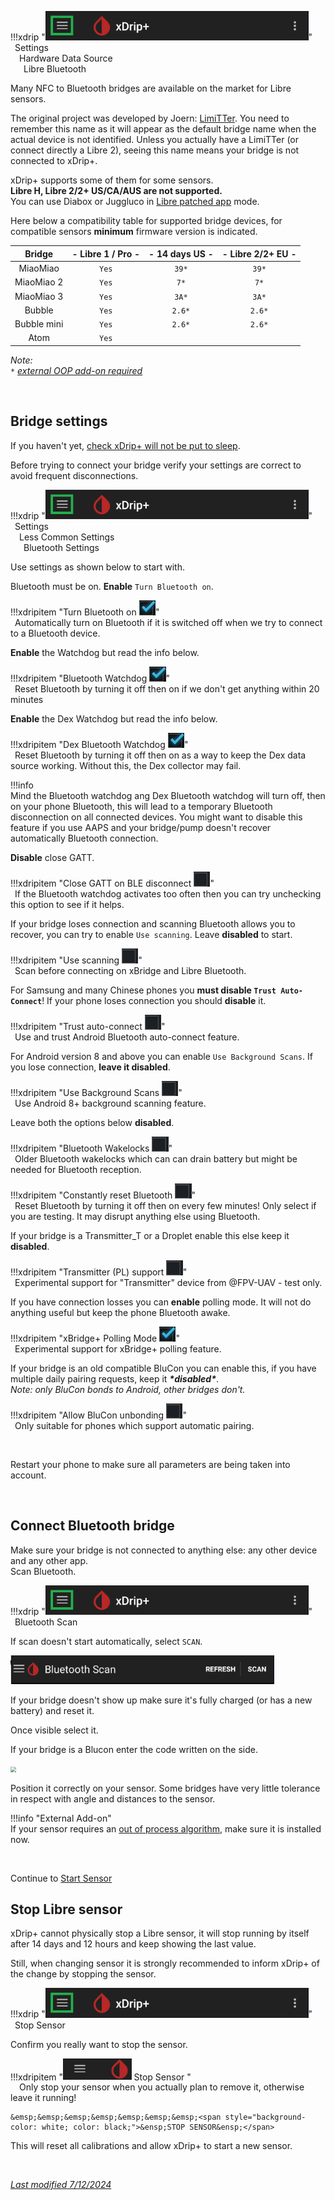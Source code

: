 !!!xdrip "<img src="../../images/hamburger_menu.png" style="zoom:75%;" />"  
    &ensp;Settings  
    &emsp;Hardware Data Source  
    &ensp;&emsp;Libre Bluetooth

Many NFC to Bluetooth bridges are available on the market for Libre sensors.

The original project was developed by Joern: [LimiTTer](https://github.com/JoernL/LimiTTer). You need to remember this name as it will appear as the default bridge name when the actual device is not identified. Unless you actually have a LimiTTer (or connect directly a Libre 2), seeing this name means your bridge is not connected to xDrip+.

xDrip+ supports some of them for some sensors.  
**Libre H, Libre 2/2+ US/CA/AUS are not supported.**  
You can use Diabox or Juggluco in [Libre patched app](/install/libre2patch/) mode.

Here below a compatibility table for supported bridge devices, for compatible sensors **minimum** firmware version is indicated.

|   Bridge    | - Libre 1 / Pro - | - 14 days US - | - Libre 2/2+ EU - |
| :---------: | :---------------: | :------------: | :---------------: |
|  MiaoMiao   |       `Yes`       |     `39*`      |       `39*`       |
| MiaoMiao 2  |       `Yes`       |      `7*`      |       `7*`        |
| MiaoMiao 3  |       `Yes`       |     `3A*`      |       `3A*`       |
|   Bubble    |       `Yes`       |     `2.6*`     |      `2.6*`       |
| Bubble mini |       `Yes`       |     `2.6*`     |      `2.6*`       |
|    Atom     |       `Yes`       |                |                   |

*Note:*  
*`*` [external OOP add-on required](../../use/OOP)*

</br>

## Bridge settings

If you haven't yet, [check xDrip+ will not be put to sleep](../install/#make-sure-xdrip-will-not-be-put-to-sleep).

Before trying to connect your bridge verify your settings are correct to avoid frequent disconnections.

!!!xdrip "<img src="../../images/hamburger_menu.png" style="zoom:75%;" />"  
    &ensp;Settings  
    &emsp;Less Common Settings  
    &ensp;&emsp;Bluetooth Settings  

Use settings as shown below to start with.

Bluetooth must be on. **Enable** `Turn Bluetooth on`.

!!!xdripitem "Turn Bluetooth on <span class='symbol'><img src="../../images/EN.png" style="zoom:75%;" /></span>"  
    &ensp;Automatically turn on Bluetooth if it is switched off when we try to connect to a Bluetooth device.

**Enable** the Watchdog but read the info below.

!!!xdripitem "Bluetooth Watchdog <span class='symbol'><img src="../../images/EN.png" style="zoom:75%;" /></span>"  
    &ensp;Reset Bluetooth by turning it off then on if we don't get anything within 20 minutes

**Enable** the Dex Watchdog but read the info below.

!!!xdripitem "Dex Bluetooth Watchdog <span class='symbol'><img src="../../images/EN.png" style="zoom:75%;" /></span>"  
    &ensp;Reset Bluetooth by turning it off then on as a way to keep the Dex data source working. Without this, the Dex collector may fail.

!!!info  
    Mind the Bluetooth watchdog ang Dex Bluetooth watchdog will turn off, then on your phone Bluetooth, this will lead to a temporary Bluetooth disconnection on all connected devices. You might want to disable this feature if you use AAPS and your bridge/pump doesn't recover automatically Bluetooth connection.

**Disable** close GATT.

!!!xdripitem "Close GATT on BLE disconnect <span class='symbol'><img src="../../images/DIS.png" style="zoom:75%;" /></span>"  
    &ensp;If the Bluetooth watchdog activates too often then you can try unchecking this option to see if it helps.

If your bridge loses connection and scanning Bluetooth allows you to recover, you can try to enable `Use scanning`. Leave **disabled** to start.

!!!xdripitem "Use scanning <span class='symbol'><img src="../../images/DIS.png" style="zoom:75%;" /></span>"  
    &ensp;Scan before connecting on xBridge and Libre Bluetooth.

For Samsung and many Chinese phones you **must disable `Trust Auto-Connect`**! If your phone loses connection you should **disable** it.

!!!xdripitem "Trust auto-connect <span class='symbol'><img src="../../images/DIS.png" style="zoom:75%;" /></span>"  
    &ensp;Use and trust Android Bluetooth auto-connect feature.

For Android version 8 and above you can enable `Use Background Scans`. If you lose connection, **leave it disabled**.

!!!xdripitem "Use Background Scans <span class='symbol'><img src="../../images/DIS.png" style="zoom:75%;" /></span>"  
    &ensp;Use Android 8+ background scanning feature.

Leave both the options below **disabled**.

!!!xdripitem "Bluetooth Wakelocks <span class='symbol'><img src="../../images/DIS.png" style="zoom:75%;" /></span>"  
    &ensp;Older Bluetooth wakelocks which can can drain battery but might be needed for Bluetooth reception.  

!!!xdripitem "Constantly reset Bluetooth <span class='symbol'><img src="../../images/DIS.png" style="zoom:75%;" /></span>"  
    &ensp;Reset Bluetooth by turning it off then on every few minutes! Only select if you are testing. It may disrupt anything else using Bluetooth.

If your bridge is a Transmitter_T or a Droplet enable this else keep it **disabled**.

!!!xdripitem "Transmitter (PL) support <span class='symbol'><img src="../../images/DIS.png" style="zoom:75%;" /></span>"  
    &ensp;Experimental support for "Transmitter" device from @FPV-UAV - test only.

If you have connection losses you can **enable** polling mode. It will not do anything useful but keep the phone Bluetooth awake.

!!!xdripitem "xBridge+ Polling Mode <span class='symbol'><img src="../../images/EN.png" style="zoom:75%;" /></span>"  
    &ensp;Experimental support for xBridge+ polling feature.

If your bridge is an old compatible BluCon you can enable this, if you have multiple daily pairing requests, keep it ***\*disabled\****.   
*Note: only BluCon bonds to Android, other bridges don't.*

!!!xdripitem "Allow BluCon unbonding <span class='symbol'><img src="../../images/DIS.png" style="zoom:75%;" /></span>"  
    &ensp;Only suitable for phones which support automatic pairing. 

</br>

Restart your phone to make sure all parameters are being taken into account.

</br>

## Connect Bluetooth bridge

Make sure your bridge is not connected to anything else: any other device and any other app.  
Scan Bluetooth.

!!!xdrip "<img src="../../images/hamburger_menu.png" style="zoom:75%;" />"  
    &ensp;Bluetooth Scan  

If scan doesn't start automatically, select `SCAN`.

<img src="../../images/M-BTscan.png" style="zoom:75%;" />

If your bridge doesn't show up make sure it's fully charged (or has a new battery) and reset it.

Once visible select it.

If your bridge is a Blucon enter the code written on the side. 

<img src="../images/M-BT-BK.png" style="zoom:55%;" />

Position it correctly on your sensor. Some bridges have very little tolerance in respect with angle and distances to the sensor.

!!!info "External Add-on"  
    If your sensor requires an [out of process algorithm](../../use/OOP), make sure it is installed now.

</br>

Continue to [Start Sensor](../../use/startsensor/#libre)

## Stop Libre sensor

xDrip+ cannot physically stop a Libre sensor, it will stop running by itself after 14 days and 12 hours and keep showing the last value.

Still, when changing sensor it is strongly recommended to inform xDrip+ of the change by stopping the sensor.

!!!xdrip "<img src="../../images/hamburger_menu.png" style="zoom:75%;" />"  
    &ensp;Stop Sensor  

Confirm you really want to stop the sensor.

!!!xdripitem "<img src="../../images/BDM.png" style="zoom:75%;" /> Stop Sensor <span class='symbol'></span>"  
      &emsp;Only stop your sensor when you actually plan to remove it, otherwise leave it running!  
       

    &emsp;&emsp;&emsp;&emsp;&emsp;&emsp;&emsp;<span style="background-color: white; color: black;">&ensp;STOP SENSOR&ensp;</span>

This will reset all calibrations and allow xDrip+ to start a new sensor.

</br>

[*Last modified 7/12/2024*](https://github.com/NightscoutFoundation/xDrip/releases/tag/2024.11.26)